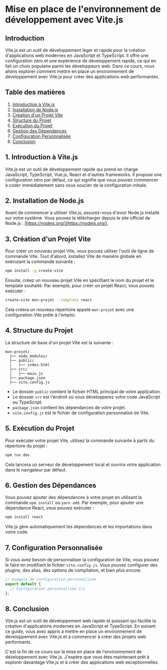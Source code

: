 # Mise en place de l'environnement de développement avec Vite.js

## Introduction

Vite.js est un outil de développement léger et rapide pour la création d'applications web modernes en JavaScript et TypeScript. Il offre une configuration zéro et une expérience de développement rapide, ce qui en fait un choix populaire parmi les développeurs web. Dans ce cours, nous allons explorer comment mettre en place un environnement de développement avec Vite.js pour créer des applications web performantes.

## Table des matières

1. [Introduction à Vite.js](#introduction-à-vitejs)
2. [Installation de Node.js](#installation-de-nodejs)
3. [Création d'un Projet Vite](#création-dun-projet-vite)
4. [Structure du Projet](#structure-du-projet)
5. [Exécution du Projet](#exécution-du-projet)
6. [Gestion des Dépendances](#gestion-des-dépendances)
7. [Configuration Personnalisée](#configuration-personnalisée)
8. [Conclusion](#conclusion)

## 1. Introduction à Vite.js

Vite.js est un outil de développement rapide qui prend en charge JavaScript, TypeScript, Vue.js, React et d'autres frameworks. Il propose une configuration zéro par défaut, ce qui signifie que vous pouvez commencer à coder immédiatement sans vous soucier de la configuration initiale.

## 2. Installation de Node.js

Avant de commencer à utiliser Vite.js, assurez-vous d'avoir Node.js installé sur votre système. Vous pouvez le télécharger depuis le site officiel de Node.js : [https://nodejs.org/](https://nodejs.org/).

## 3. Création d'un Projet Vite

Pour créer un nouveau projet Vite, vous pouvez utiliser l'outil de ligne de commande Vite. Tout d'abord, installez Vite de manière globale en exécutant la commande suivante :

```bash
npm install -g create-vite
```

Ensuite, créez un nouveau projet Vite en spécifiant le nom du projet et le template souhaité. Par exemple, pour créer un projet React, vous pouvez exécuter :

```bash
create-vite mon-projet --template react
```

Cela créera un nouveau répertoire appelé `mon-projet` avec une configuration Vite prête à l'emploi.

## 4. Structure du Projet

La structure de base d'un projet Vite est la suivante :

```
mon-projet/
  ├── node_modules/
  ├── public/
  │   ├── index.html
  ├── src/
  │   ├── main.js
  ├── package.json
  ├── vite.config.js
```

- Le dossier `public` contient le fichier HTML principal de votre application.
- Le dossier `src` est l'endroit où vous développerez votre code JavaScript ou TypeScript.
- `package.json` contient les dépendances de votre projet.
- `vite.config.js` est le fichier de configuration personnalisé de Vite.

## 5. Exécution du Projet

Pour exécuter votre projet Vite, utilisez la commande suivante à partir du répertoire du projet :

```bash
npm run dev
```

Cela lancera un serveur de développement local et ouvrira votre application dans le navigateur par défaut.

## 6. Gestion des Dépendances

Vous pouvez ajouter des dépendances à votre projet en utilisant la commande `npm install` ou `yarn add`. Par exemple, pour ajouter une dépendance React, vous pouvez exécuter :

```bash
npm install react
```

Vite.js gère automatiquement les dépendances et les importations dans votre code.

## 7. Configuration Personnalisée

Si vous avez besoin de personnaliser la configuration de Vite, vous pouvez le faire en modifiant le fichier `vite.config.js`. Vous pouvez configurer des plugins, des alias, des options de compilation, et bien plus encore.

```js
// Exemple de configuration personnalisée
export default {
  // Configuration personnalisée ici
};
```

## 8. Conclusion

Vite.js est un outil de développement web rapide et puissant qui facilite la création d'applications modernes en JavaScript et TypeScript. En suivant ce guide, vous avez appris à mettre en place un environnement de développement avec Vite.js et à commencer à créer des projets web performants.

C'est la fin de ce cours sur la mise en place de l'environnement de développement avec Vite.js. J'espère que vous êtes maintenant prêt à explorer davantage Vite.js et à créer des applications web exceptionnelles.
